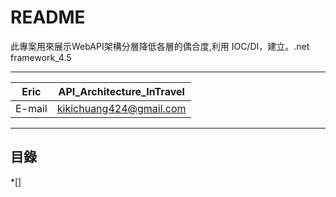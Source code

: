 README
==================================
此專案用來展示WebAPI架構分層降低各層的偶合度,利用 IOC/DI，建立。.net framework_4.5 

********
|Eric|API_Architecture_InTravel|
|---|---
|E-mail|kikichuang424@gmail.com

********
## 目錄
*[]


